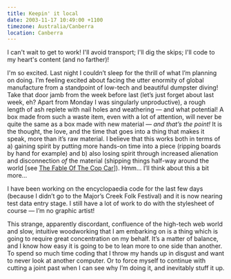 ```yaml
---
title: Keepin' it local
date: 2003-11-17 10:49:00 +1100
timezone: Australia/Canberra
location: Canberra
---
```

I can't wait to get to work!  I'll avoid transport; I'll dig the skips; I'll code to my heart's content (and no farther)!

I'm so excited. Last night I couldn’t sleep for the thrill of what I’m planning on doing. I’m feeling excited about facing the utter enormity of global manufacture from a standpoint of low-tech and beautiful dumpster diving! Take that door jamb from the week before last (let’s just forget about last week, eh? Apart from Monday I was singularly unproductive), a rough length of ash replete with nail holes and weathering — and what potential! A box made from such a waste item, even with a lot of attention, will never be quite the same as a box made with new material — _and that’s the point!_ It is the thought, the love, and the time that goes into a thing that makes it speak, more than it’s raw material. I believe that this works both in terms of a) gaining spirit by putting more hands-on time into a piece (ripping boards by hand for example) and b) also losing spirit through increased alienation and disconnection _of_ the material (shipping things half-way around the world [see [The Fable Of The Cop Car](http://resurgence.gn.apc.org/issues/marriott212.htm "'Moving things around the world requires colossal amounts of energy.' -- from Resurgence issue 212")]). Hmm… I’ll think about this a bit more…

I have been working on the encyclopaedia code for the last few days (because I didn’t go to the Major’s Creek Folk Festival) and it is now nearing test data entry stage. I still have a lot of work to do with the stylesheet of course — I’m no graphic artist!

This strange, apparently discordant, confluence of the high-tech web world and slow, intuitive woodworking that I am embarking on is a thing which is going to require great concentration on my behalf. It’s a matter of balance, and I know how easy it is going to be to lean more to one side than another. To spend so much time coding that I throw my hands up in disgust and want to never look at another computer. Or to force myself to continue with cutting a joint past when I can see why I’m doing it, and inevitably stuff it up.
